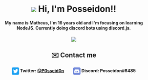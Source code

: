 

<h1 align="center"><img src="https://media.giphy.com/media/hvRJCLFzcasrR4ia7z/giphy.gif" width="32px"> Hi, I'm Posseidon!!</h1>

<h4 align="center" >My name is Matheus, I'm 16 years old and I'm focusing on learning NodeJS. Currently doing discord bots using discord.js.</h4>

<p align="center">  
  <a href="https://github.com/anuraghazra/github-readme-stats">
    <img align="center" src="https://github-readme-stats.vercel.app/api/top-langs/?username=Posseidon0110&layout=compact" />
  </a>
</p>

<h2 align="center" >✉️ Contact me</h2>
<h4 align="center" > 
  <img align="center" width="24px" src="Twitter_Icon.svg"> <b>Twitter:</b> <a href="https://twitter.com/P0sseid0n">@P0sseid0n</a>
  <span>&nbsp;&nbsp;&nbsp;&nbsp;&nbsp;&nbsp;&nbsp;</span>
  <img align="center" width="24px" src="Discord_Icon.svg"> <b>Discord</b>: Posseidon#6485
</h4>

